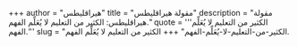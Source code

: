 +++
author = "هيراقليطس"
title = "مقولة هيراقليطس"
description = "مقولة هيراقليطس: الكثير من التعليم لا يُعَلِّم الفهم."
quote = '''الكثير من التعليم لا يُعَلِّم الفهم.'''
slug = "الكثير-من-التعليم-لا-يُعَلِّم-الفهم"
+++
الكثير من التعليم لا يُعَلِّم الفهم.
